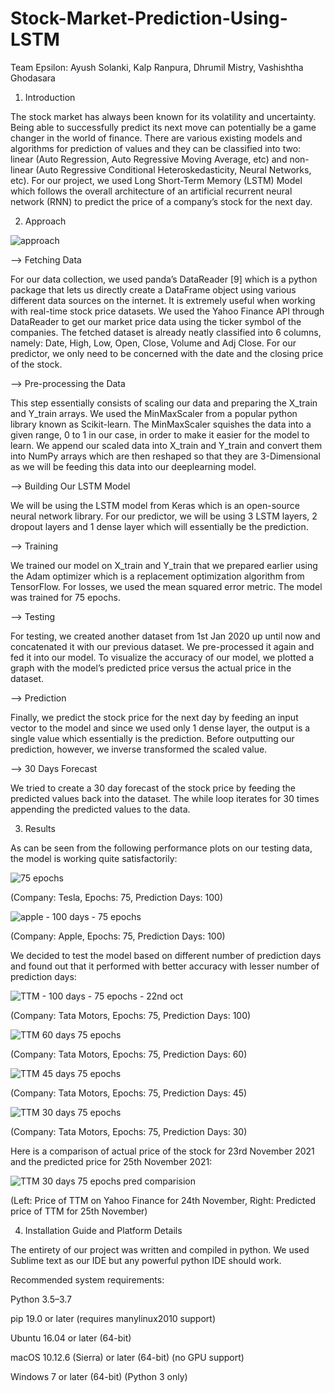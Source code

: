 # Stock-Market-Prediction-Using-LSTM

Team Epsilon: Ayush Solanki, Kalp Ranpura, Dhrumil Mistry, Vashishtha Ghodasara

1. Introduction

The stock market has always been known for its volatility and uncertainty. Being able to successfully predict its next move can potentially be a game changer in the world of finance. There are various existing models and algorithms for prediction of values and they can be classified into two: linear (Auto Regression, Auto Regressive Moving Average, etc) and non-linear (Auto Regressive Conditional Heteroskedasticity, Neural Networks, etc). 
For our project, we used Long Short-Term Memory (LSTM) Model which follows the overall architecture of an artificial recurrent neural network (RNN) to predict the price of a company’s stock for the next day. 

2. Approach

![approach](https://user-images.githubusercontent.com/94977309/143302542-844d454f-5016-4973-be3d-991d79c2fc99.png)

-->	Fetching Data

For our data collection, we used panda’s DataReader [9] which is a python package that lets us directly create a DataFrame object using various different data sources on the internet. It is extremely useful when working with real-time stock price datasets. We used the Yahoo Finance API through DataReader to get our market price data using the ticker symbol of the companies. The fetched dataset is already neatly classified into 6 columns, namely: Date, High, Low, Open, Close, Volume and Adj Close. For our predictor, we only need to be concerned with the date and the closing price of the stock.

-->	Pre-processing the Data  

This step essentially consists of scaling our data and preparing the X_train and Y_train arrays. We used the MinMaxScaler from a popular python library known as Scikit-learn. The MinMaxScaler squishes the data into a given range, 0 to 1 in our case, in order to make it easier for the model to learn. We append our scaled data into X_train and Y_train and convert them into NumPy arrays which are then reshaped so that they are 3-Dimensional as we will be feeding this data into our deeplearning model.

--> Building Our LSTM Model

We will be using the LSTM model from Keras which is an open-source neural network library. For our predictor, we will be using 3 LSTM layers, 2 dropout layers and 1 dense layer which will essentially be the prediction. 

--> Training 

We trained our model on X_train and Y_train that we prepared earlier using the Adam optimizer which is a replacement optimization algorithm from TensorFlow. For losses, we used the mean squared error metric. The model was trained for 75 epochs.

--> Testing 

For testing, we created another dataset from 1st Jan 2020 up until now and concatenated it with our previous dataset. We pre-processed it again and fed it into our model. To visualize the accuracy of our model, we plotted a graph with the model’s predicted price versus the actual price in the dataset.

--> Prediction

Finally, we predict the stock price for the next day by feeding an input vector to the model and since we used only 1 dense layer, the output is a single value which essentially is the prediction. Before outputting our prediction, however, we inverse transformed the scaled value. 

--> 30 Days Forecast

We tried to create a 30 day forecast of the stock price by feeding the predicted values back into the dataset. The while loop iterates for 30 times appending the predicted values to the data. 

3. Results

As can be seen from the following performance plots on our testing data, the model is working quite satisfactorily:

![75 epochs](https://user-images.githubusercontent.com/94977309/143303103-6100152a-7a9d-44ec-8b2e-f88a4e2f91b1.png)

(Company: Tesla, Epochs: 75, Prediction Days: 100)

![apple - 100 days - 75 epochs](https://user-images.githubusercontent.com/94977309/143302214-09a922db-f279-43ba-831b-175d4bb425d5.png)

(Company: Apple, Epochs: 75, Prediction Days: 100)

We decided to test the model based on different number of prediction days and found out that it performed with better accuracy with lesser number of prediction days:

![TTM - 100 days - 75 epochs - 22nd oct](https://user-images.githubusercontent.com/94977309/143303164-3b47d8fb-1321-4187-9871-1933226c2672.png)

(Company: Tata Motors, Epochs: 75, Prediction Days: 100)

![TTM 60 days 75 epochs](https://user-images.githubusercontent.com/94977309/143303233-885517ca-1cc5-424b-85fc-4b6d9fd37296.png)

(Company: Tata Motors, Epochs: 75, Prediction Days: 60)

![TTM 45 days 75 epochs](https://user-images.githubusercontent.com/94977309/143303283-c89c76e1-d77e-45fd-80fa-d629598d5517.png)

(Company: Tata Motors, Epochs: 75, Prediction Days: 45)

![TTM 30 days 75 epochs](https://user-images.githubusercontent.com/94977309/143303326-e7b356ff-f5d6-4303-8186-efa8ecaa9da4.png)

(Company: Tata Motors, Epochs: 75, Prediction Days: 30)

Here is a comparison of actual price of the stock for 23rd November 2021 and the predicted price for 25th November 2021:

![TTM 30 days 75 epochs pred comparision](https://user-images.githubusercontent.com/94977309/143303554-48a3737f-b609-4784-8d9e-cbd22f4b5378.jpg)

(Left: Price of TTM on Yahoo Finance for 24th November, Right: Predicted price of TTM for 25th November)

4. Installation Guide and Platform Details

The entirety of our project was written and compiled in python. We used Sublime text as our IDE but any powerful python IDE should work.

Recommended system requirements: 

Python 3.5–3.7

pip 19.0 or later (requires manylinux2010 support)

Ubuntu 16.04 or later (64-bit)

macOS 10.12.6 (Sierra) or later (64-bit) (no GPU support)

Windows 7 or later (64-bit) (Python 3 only)


